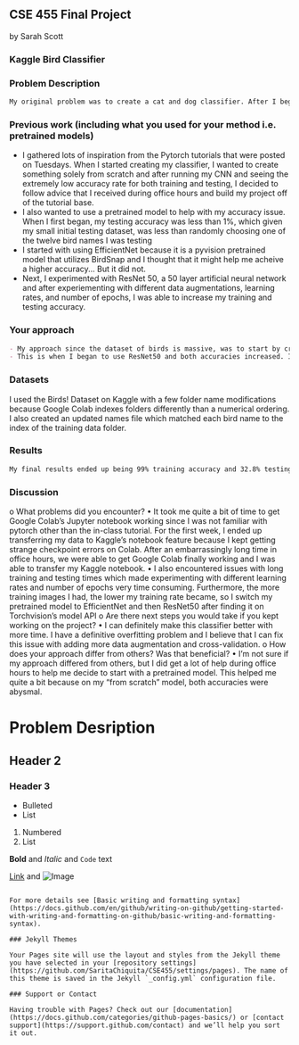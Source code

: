 ## CSE 455 Final Project
by Sarah Scott

### Kaggle Bird Classifier


### Problem Description
```markdown
My original problem was to create a cat and dog classifier. After I began more work it seemed like too easy of a problem to solve compared to the very large bird dataset that professor Redmon posted to Kaggle. I changed my project to be a bird classifier and classify 555 types of birds instead of classifying only between cats and dogs
```
### Previous work (including what you used for your method i.e. pretrained models)
- I gathered lots of inspiration from the Pytorch tutorials that were posted on Tuesdays. When I started creating my classifier, I wanted to create something solely from scratch and after running my CNN and seeing the extremely low accuracy rate for both training and testing, I decided to follow advice that I received during office hours and build my project off of the tutorial base. 
- I also wanted to use a pretrained model to help with my accuracy issue. When I first began, my testing accuracy was less than 1%, which given my small initial testing dataset, was less than randomly choosing one of the twelve bird names I was testing
- I started with using EfficientNet because it is a pyvision pretrained model that utilizes BirdSnap and I thought that it might help me acheive a higher accuracy... But it did not.
- Next, I experimented with ResNet 50, a 50 layer artificial neural network and after experiementing with different data augmentations, learning rates, and number of epochs, I was able to increase my training and testing accuracy.

### Your approach
```markdown
- My approach since the dataset of birds is massive, was to start by creating a smaller dataset with only two birds and ten training images of each bird while I got my training function up and running. After this dataset was able to be interpreted correctly, I created a larger dataset with twelve different birds as well as a testing set that only contained images of these twelve birds. Since this is a much larger dataset, I became more focused on increasing my learning and testing rate. The odd thing is that when I transferred my Kaggle notebook to Google Colab, my training accuracy plummeted. It was around 99% when using Kaggle and then went down to 33% on Google Colab. To increase the accuracy, I decided to use transfer learning and import a pretrain model. I initially thought that the best model for this task was EfficientNet and I started experimenting with different batch sizes, number of epochs, and the size of the testing and training images to find the most accurate combination. Unfortunately, when I used this model with the entire dataset, my accuracy crashed. 
- This is when I began to use ResNet50 and both accuracies increased. I then began to rework and include many of the data augmentations that were listed in lecture (horizontal flips, color jitter, ect.) and my training accuracy increased to 99%
```
### Datasets
I used the Birds! Dataset on Kaggle with a few folder name modifications because Google Colab indexes folders differently than a numerical ordering. I also created an updated names file which matched each bird name to the index of the training data folder.

### Results
```markdown
My final results ended up being 99% training accuracy and 32.8% testing accuracy.
```

### Discussion
o	What problems did you encounter?
  •	It took me quite a bit of time to get Google Colab’s Jupyter notebook working since I was not familiar with pytorch other than the in-class tutorial. For the first week, I ended up transferring my data to Kaggle’s notebook feature because I kept getting strange checkpoint errors on Colab. After an embarrassingly long time in office hours, we were able to get Google Colab finally working and I was able to transfer my Kaggle notebook.
  •	I also encountered issues with long training and testing times which made experimenting with different learning rates and number of epochs very time consuming.    Furthermore, the more training images I had, the lower my training rate became, so I switch my pretrained model to EfficientNet and then ResNet50 after finding it on Torchvision’s model API
o	Are there next steps you would take if you kept working on the project?
  •	I can definitely make this classifier better with more time. I have a definitive overfitting problem and I believe that I can fix this issue with adding more data      augmentation and cross-validation.
o	How does your approach differ from others? Was that beneficial?
  •	I’m not sure if my approach differed from others, but I did get a lot of help during office hours to help me decide to start with a pretrained model. This helped me quite a bit because on my “from scratch” model, both accuracies were abysmal. 



# Problem Desription
## Header 2
### Header 3

- Bulleted
- List

1. Numbered
2. List

**Bold** and _Italic_ and `Code` text

[Link](url) and ![Image](src)
```

For more details see [Basic writing and formatting syntax](https://docs.github.com/en/github/writing-on-github/getting-started-with-writing-and-formatting-on-github/basic-writing-and-formatting-syntax).

### Jekyll Themes

Your Pages site will use the layout and styles from the Jekyll theme you have selected in your [repository settings](https://github.com/SaritaChiquita/CSE455/settings/pages). The name of this theme is saved in the Jekyll `_config.yml` configuration file.

### Support or Contact

Having trouble with Pages? Check out our [documentation](https://docs.github.com/categories/github-pages-basics/) or [contact support](https://support.github.com/contact) and we’ll help you sort it out.
